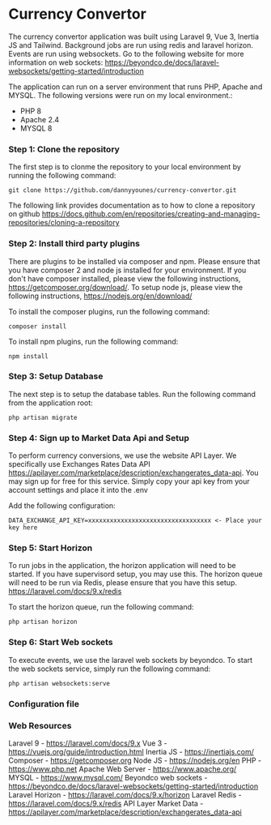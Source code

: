 # Currency Convertor

The currency convertor application was built using Laravel 9, Vue 3, Inertia JS and Tailwind. Background jobs are run using redis and laravel horizon. Events are run using websockets. Go to the following website for more information on web sockets: https://beyondco.de/docs/laravel-websockets/getting-started/introduction

The application can run on a server environment that runs PHP, Apache and MYSQL. The following versions were run on my local environment.:

* PHP 8
* Apache 2.4
* MYSQL 8 

### Step 1: Clone the repository
The first step is to clonme the repository to your local environment by running the following command:

`git clone https://github.com/dannyyounes/currency-convertor.git`

The following link provides documentation as to how to clone a repository on github https://docs.github.com/en/repositories/creating-and-managing-repositories/cloning-a-repository

### Step 2: Install third party plugins
There are plugins to be installed via composer and npm. Please ensure that you have composer 2 and node js installed for your environment. If you don't have composer installed, please view the following instructions, https://getcomposer.org/download/. To setup node js, please view the following instructions, https://nodejs.org/en/download/

To install the composer plugins, run the following command:

`composer install`

To install npm plugins, run the following command:

`npm install`

### Step 3: Setup Database
The next step is to setup the database tables. Run the following command from the application root:

`php artisan migrate`

### Step 4: Sign up to Market Data Api and Setup
To perform currency conversions, we use the website API Layer. We specifically use Exchanges Rates Data API https://apilayer.com/marketplace/description/exchangerates_data-api. You may sign up for free for this service. Simply copy your api key from your account settings and place it into the .env

Add the following configuration:

`DATA_EXCHANGE_API_KEY=xxxxxxxxxxxxxxxxxxxxxxxxxxxxxxxxxx <- Place your key here`

### Step 5: Start Horizon
To run jobs in the application, the horizon application will need to be started. If you have supervisord setup, you may use this. The horizon queue will need to be run via Redis, please ensure that you have this setup. https://laravel.com/docs/9.x/redis

To start the horizon queue, run the following command:

`php artisan horizon`

### Step 6: Start Web sockets
To execute events, we use the laravel web sockets by beyondco.  To start the web sockets service, simply run the following command:

`php artisan websockets:serve`

### Configuration file



 
### Web Resources
Laravel 9 - https://laravel.com/docs/9.x
Vue 3 - https://vuejs.org/guide/introduction.html
Inertia JS - https://inertiajs.com/
Composer - https://getcomposer.org
Node JS - https://nodejs.org/en
PHP - https://www.php.net
Apache Web Server - https://www.apache.org/
MYSQL - https://www.mysql.com/
Beyondco web sockets - https://beyondco.de/docs/laravel-websockets/getting-started/introduction
Laravel Horizon - https://laravel.com/docs/9.x/horizon
Laravel Redis - https://laravel.com/docs/9.x/redis
API Layer Market Data - https://apilayer.com/marketplace/description/exchangerates_data-api


